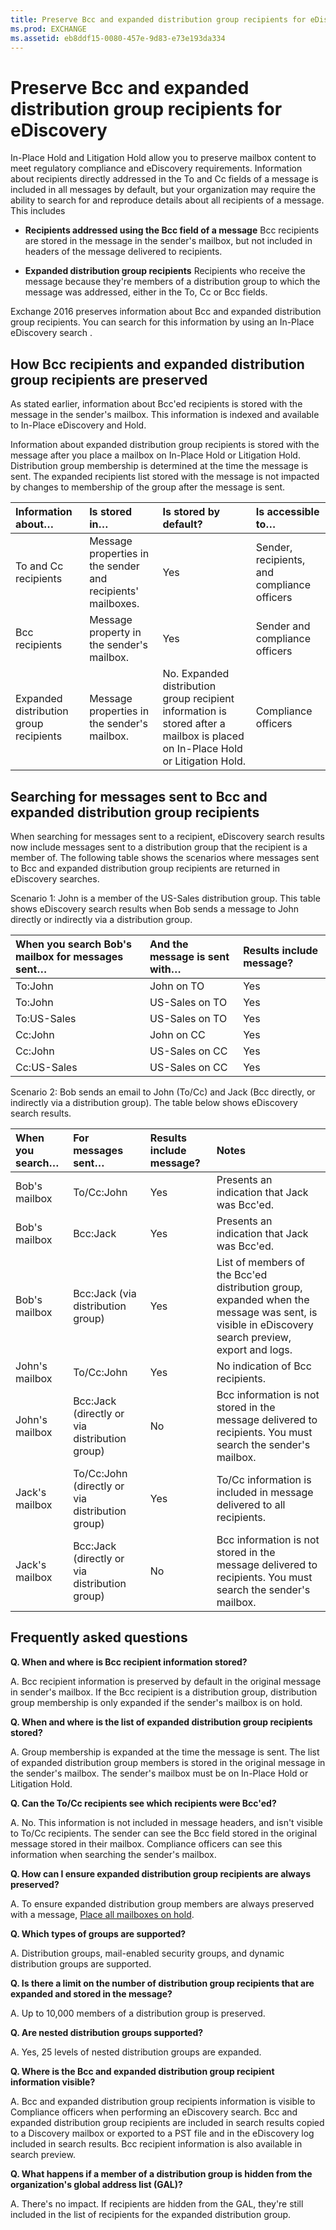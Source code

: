 ```yaml
---
title: Preserve Bcc and expanded distribution group recipients for eDiscovery
ms.prod: EXCHANGE
ms.assetid: eb8ddf15-0080-457e-9d83-e73e193da334
---
```



# Preserve Bcc and expanded distribution group recipients for eDiscovery

In-Place Hold and Litigation Hold allow you to preserve mailbox content to meet regulatory compliance and eDiscovery requirements. Information about recipients directly addressed in the To and Cc fields of a message is included in all messages by default, but your organization may require the ability to search for and reproduce details about all recipients of a message. This includes 
  
    
    


- **Recipients addressed using the Bcc field of a message** Bcc recipients are stored in the message in the sender's mailbox, but not included in headers of the message delivered to recipients.
    
  
- **Expanded distribution group recipients** Recipients who receive the message because they're members of a distribution group to which the message was addressed, either in the To, Cc or Bcc fields.
    
  

Exchange 2016 preserves information about Bcc and expanded distribution group recipients. You can search for this information by using an In-Place eDiscovery search . 
  
    
    


## How Bcc recipients and expanded distribution group recipients are preserved

As stated earlier, information about Bcc'ed recipients is stored with the message in the sender's mailbox. This information is indexed and available to In-Place eDiscovery and Hold. 
  
    
    
Information about expanded distribution group recipients is stored with the message after you place a mailbox on In-Place Hold or Litigation Hold. Distribution group membership is determined at the time the message is sent. The expanded recipients list stored with the message is not impacted by changes to membership of the group after the message is sent. 
  
    
    


|**Information about…**|**Is stored in…**|**Is stored by default?**|**Is accessible to…**|
|:-----|:-----|:-----|:-----|
|To and Cc recipients  <br/> |Message properties in the sender and recipients' mailboxes.  <br/> |Yes  <br/> |Sender, recipients, and compliance officers  <br/> |
|Bcc recipients  <br/> |Message property in the sender's mailbox.  <br/> |Yes  <br/> |Sender and compliance officers  <br/> |
|Expanded distribution group recipients  <br/> |Message properties in the sender's mailbox.  <br/> |No. Expanded distribution group recipient information is stored after a mailbox is placed on In-Place Hold or Litigation Hold.  <br/> |Compliance officers  <br/> |
   

## Searching for messages sent to Bcc and expanded distribution group recipients

When searching for messages sent to a recipient, eDiscovery search results now include messages sent to a distribution group that the recipient is a member of. The following table shows the scenarios where messages sent to Bcc and expanded distribution group recipients are returned in eDiscovery searches.
  
    
    
Scenario 1: John is a member of the US-Sales distribution group. This table shows eDiscovery search results when Bob sends a message to John directly or indirectly via a distribution group.
  
    
    


|**When you search Bob's mailbox for messages sent…**|**And the message is sent with…**|**Results include message?**|
|:-----|:-----|:-----|
|To:John  <br/> |John on TO  <br/> |Yes  <br/> |
|To:John  <br/> |US-Sales on TO  <br/> |Yes  <br/> |
|To:US-Sales  <br/> |US-Sales on TO  <br/> |Yes  <br/> |
|Cc:John  <br/> |John on CC  <br/> |Yes  <br/> |
|Cc:John  <br/> |US-Sales on CC  <br/> |Yes  <br/> |
|Cc:US-Sales  <br/> |US-Sales on CC  <br/> |Yes  <br/> |
   
Scenario 2: Bob sends an email to John (To/Cc) and Jack (Bcc directly, or indirectly via a distribution group). The table below shows eDiscovery search results.
  
    
    


|**When you search…**|**For messages sent…**|**Results include message?**|**Notes**|
|:-----|:-----|:-----|:-----|
|Bob's mailbox  <br/> |To/Cc:John  <br/> |Yes  <br/> |Presents an indication that Jack was Bcc'ed.  <br/> |
|Bob's mailbox  <br/> |Bcc:Jack  <br/> |Yes  <br/> |Presents an indication that Jack was Bcc'ed.  <br/> |
|Bob's mailbox  <br/> |Bcc:Jack (via distribution group)  <br/> |Yes  <br/> |List of members of the Bcc'ed distribution group, expanded when the message was sent, is visible in eDiscovery search preview, export and logs.  <br/> |
|John's mailbox  <br/> |To/Cc:John  <br/> |Yes  <br/> |No indication of Bcc recipients.  <br/> |
|John's mailbox  <br/> |Bcc:Jack (directly or via distribution group)  <br/> |No  <br/> |Bcc information is not stored in the message delivered to recipients. You must search the sender's mailbox.  <br/> |
|Jack's mailbox  <br/> |To/Cc:John (directly or via distribution group)  <br/> |Yes  <br/> |To/Cc information is included in message delivered to all recipients.  <br/> |
|Jack's mailbox  <br/> |Bcc:Jack (directly or via distribution group)  <br/> |No  <br/> |Bcc information is not stored in the message delivered to recipients. You must search the sender's mailbox.  <br/> |
   

## Frequently asked questions

 **Q. When and where is Bcc recipient information stored?**
  
    
    
A. Bcc recipient information is preserved by default in the original message in sender's mailbox. If the Bcc recipient is a distribution group, distribution group membership is only expanded if the sender's mailbox is on hold.
  
    
    
 **Q. When and where is the list of expanded distribution group recipients stored?**
  
    
    
A. Group membership is expanded at the time the message is sent. The list of expanded distribution group members is stored in the original message in the sender's mailbox. The sender's mailbox must be on In-Place Hold or Litigation Hold.
  
    
    
 **Q. Can the To/Cc recipients see which recipients were Bcc'ed?**
  
    
    
A. No. This information is not included in message headers, and isn't visible to To/Cc recipients. The sender can see the Bcc field stored in the original message stored in their mailbox. Compliance officers can see this information when searching the sender's mailbox.
  
    
    
 **Q. How can I ensure expanded distribution group recipients are always preserved?**
  
    
    
A. To ensure expanded distribution group members are always preserved with a message,  [Place all mailboxes on hold](place-all-mailboxes-on-hold.md).
  
    
    
 **Q. Which types of groups are supported?**
  
    
    
A. Distribution groups, mail-enabled security groups, and dynamic distribution groups are supported. 
  
    
    
 **Q. Is there a limit on the number of distribution group recipients that are expanded and stored in the message?**
  
    
    
A. Up to 10,000 members of a distribution group is preserved.
  
    
    
 **Q. Are nested distribution groups supported?**
  
    
    
A. Yes, 25 levels of nested distribution groups are expanded.
  
    
    
 **Q. Where is the Bcc and expanded distribution group recipient information visible?**
  
    
    
A. Bcc and expanded distribution group recipients information is visible to Compliance officers when performing an eDiscovery search. Bcc and expanded distribution group recipients are included in search results copied to a Discovery mailbox or exported to a PST file and in the eDiscovery log included in search results. Bcc recipient information is also available in search preview.
  
    
    
 **Q. What happens if a member of a distribution group is hidden from the organization's global address list (GAL)?**
  
    
    
A. There's no impact. If recipients are hidden from the GAL, they're still included in the list of recipients for the expanded distribution group.
  
    
    

